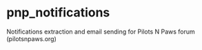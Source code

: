 # pnp_notifications
Notifications extraction and email sending for Pilots N Paws forum (pilotsnpaws.org)
